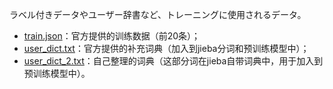 ラベル付きデータやユーザー辞書など、トレーニングに使用されるデータ。

- [train.json](https://github.com/bojone/SPACES/blob/main/datasets/train.json)：官方提供的训练数据（前20条）；
- [user_dict.txt](https://github.com/bojone/SPACES/blob/main/datasets/user_dict.json)：官方提供的补充词典（加入到jieba分词和预训练模型中）；
- [user_dict_2.txt](https://github.com/bojone/SPACES/blob/main/datasets/user_dict_2.json)：自己整理的词典（这部分词在jieba自带词典中，用于加入到预训练模型中）。